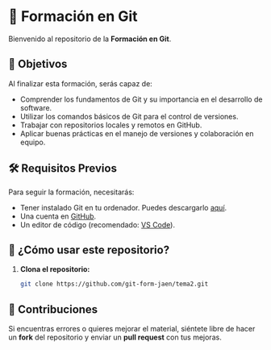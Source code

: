 # 🚀 Formación en Git

Bienvenido al repositorio de la **Formación en Git**.

## 📌 Objetivos
Al finalizar esta formación, serás capaz de:
- Comprender los fundamentos de Git y su importancia en el desarrollo de software.
- Utilizar los comandos básicos de Git para el control de versiones.
- Trabajar con repositorios locales y remotos en GitHub.
- Aplicar buenas prácticas en el manejo de versiones y colaboración en equipo.

## 🛠️ Requisitos Previos
Para seguir la formación, necesitarás:
- Tener instalado Git en tu ordenador. Puedes descargarlo [aquí](https://git-scm.com/downloads).
- Una cuenta en [GitHub](https://github.com/).
- Un editor de código (recomendado: [VS Code](https://code.visualstudio.com/)).

## 🚀 ¿Cómo usar este repositorio?
1. **Clona el repositorio:**
   ```sh
   git clone https://github.com/git-form-jaen/tema2.git
   ```

## 📢 Contribuciones
Si encuentras errores o quieres mejorar el material, siéntete libre de hacer un **fork** del repositorio y enviar un **pull request** con tus mejoras.
